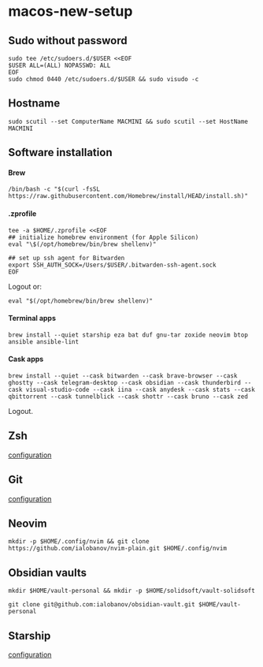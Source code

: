 # macos-new-setup

## Sudo without password

```shell
sudo tee /etc/sudoers.d/$USER <<EOF
$USER ALL=(ALL) NOPASSWD: ALL
EOF
sudo chmod 0440 /etc/sudoers.d/$USER && sudo visudo -c
```

## Hostname

```shell
sudo scutil --set ComputerName MACMINI && sudo scutil --set HostName MACMINI
```

## Software installation

#### Brew

```shell
/bin/bash -c "$(curl -fsSL https://raw.githubusercontent.com/Homebrew/install/HEAD/install.sh)"
```

#### .zprofile

```shell
tee -a $HOME/.zprofile <<EOF
## initialize homebrew environment (for Apple Silicon)
eval "\$(/opt/homebrew/bin/brew shellenv)"

## set up ssh agent for Bitwarden
export SSH_AUTH_SOCK=/Users/$USER/.bitwarden-ssh-agent.sock
EOF
```

Logout or:

```shell
eval "$(/opt/homebrew/bin/brew shellenv)"
```

#### Terminal apps

```shell
brew install --quiet starship eza bat duf gnu-tar zoxide neovim btop ansible ansible-lint
```

#### Cask apps

```shell
brew install --quiet --cask bitwarden --cask brave-browser --cask ghostty --cask telegram-desktop --cask obsidian --cask thunderbird --cask visual-studio-code --cask iina --cask anydesk --cask stats --cask qbittorrent --cask tunnelblick --cask shottr --cask bruno --cask zed
```

Logout.

## Zsh

[configuration](https://github.com/ialobanov/macos-new-setup/blob/main/zsh.md)

## Git

[configuration](https://github.com/ialobanov/macos-new-setup/blob/main/gitconfig.md)

## Neovim

```shell
mkdir -p $HOME/.config/nvim && git clone https://github.com/ialobanov/nvim-plain.git $HOME/.config/nvim
```

## Obsidian vaults

```shell
mkdir $HOME/vault-personal && mkdir -p $HOME/solidsoft/vault-solidsoft
```

```shell
git clone git@github.com:ialobanov/obsidian-vault.git $HOME/vault-personal
```

## Starship

[configuration](https://github.com/ialobanov/macos-new-setup/blob/main/starship.md)
